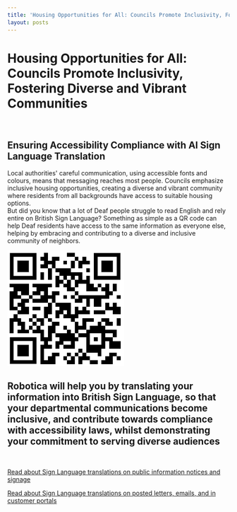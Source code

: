 ```yaml
---
title: 'Housing Opportunities for All: Councils Promote Inclusivity, Fostering Diverse and Vibrant Communities'
layout: posts
---
```


# Housing Opportunities for All: Councils Promote Inclusivity, Fostering Diverse and Vibrant Communities

![]()

## Ensuring Accessibility Compliance with AI Sign Language Translation

Local authorities' careful communication, using accessible fonts and colours, means that messaging reaches most people.  Councils emphasize inclusive housing opportunities, creating a diverse and vibrant community where residents from all backgrounds have access to suitable housing options.  
But did you know that a lot of Deaf people struggle to read English and rely entire on British Sign Language?
Something as simple as a QR code can help Deaf residents have access to the same information as everyone else, helping by embracing and contributing to a diverse and inclusive community of neighbors.

![QR Code](/posts/images/qr-contact.png)

## Robotica will help you by translating your information into British Sign Language, so that your departmental communications become inclusive, and contribute towards compliance with accessibility laws, whilst demonstrating your commitment to serving diverse audiences

<br/>

[Read about Sign Language translations on public information notices and signage](/solutions/gazette)

[Read about Sign Language translations on posted letters, emails, and in customer portals](/solutions/correspondent)
